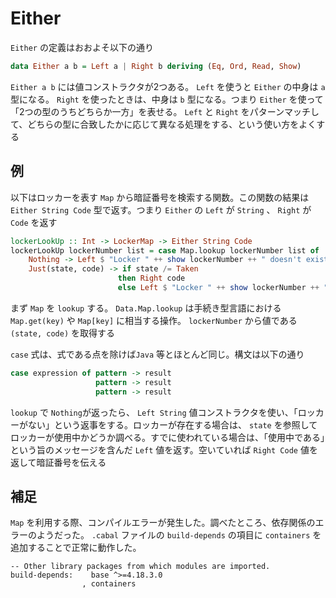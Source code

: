# Either

`Either` の定義はおおよそ以下の通り

```hs
data Either a b = Left a | Right b deriving (Eq, Ord, Read, Show)
```

`Either a b` には値コンストラクタが2つある。 `Left` を使うと `Either` の中身は `a` 型になる。 `Right` を使ったときは、中身は `b` 型になる。つまり `Either` を使って「2つの型のうちどちらか一方」を表せる。 `Left` と `Right` をパターンマッチして、どちらの型に合致したかに応じて異なる処理をする、という使い方をよくする

## 例

以下はロッカーを表す `Map` から暗証番号を検索する関数。この関数の結果は `Either String Code` 型で返す。つまり `Either` の `Left` が `String` 、 `Right` が `Code` を返す

```hs
lockerLookUp :: Int -> LockerMap -> Either String Code
lockerLookUp lockerNumber list = case Map.lookup lockerNumber list of
    Nothing -> Left $ "Locker " ++ show lockerNumber ++ " doesn't exist!"
    Just(state, code) -> if state /= Taken
                        then Right code
                        else Left $ "Locker " ++ show lockerNumber ++ " is already taken!"
```

まず `Map` を `lookup` する。 `Data.Map.lookup` は手続き型言語における `Map.get(key)` や `Map[key]` に相当する操作。 `lockerNumber` から値である `(state, code)` を取得する

`case` 式は、式である点を除けば`Java` 等とほとんど同じ。構文は以下の通り

```hs
case expression of pattern -> result
                   pattern -> result
                   pattern -> result
```

`lookup` で `Nothing`が返ったら、 `Left String` 値コンストラクタを使い、「ロッカーがない」という返事をする。ロッカーが存在する場合は、 `state` を参照してロッカーが使用中かどうか調べる。すでに使われている場合は、「使用中である」という旨のメッセージを含んだ `Left` 値を返す。空いていれば `Right Code`  値を返して暗証番号を伝える

## 補足

`Map` を利用する際、コンパイルエラーが発生した。調べたところ、依存関係のエラーのようだった。 `.cabal` ファイルの `build-depends` の項目に `containers` を追加することで正常に動作した。

```
-- Other library packages from which modules are imported.
build-depends:    base ^>=4.18.3.0
                , containers
```

